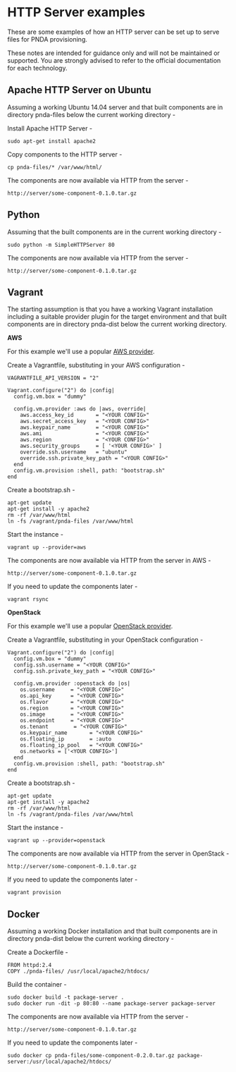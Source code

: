 # HTTP Server examples

These are some examples of how an HTTP server can be set up to serve files for PNDA provisioning.

These notes are intended for guidance only and will not be maintained or supported. You are strongly advised to refer to the official documentation for each technology.

## Apache HTTP Server on Ubuntu

Assuming a working Ubuntu 14.04 server and that built components are in directory pnda-files below the current working directory -

Install Apache HTTP Server -

	sudo apt-get install apache2

Copy components to the HTTP server -

	cp pnda-files/* /var/www/html/

The components are now available via HTTP from the server -

	http://server/some-component-0.1.0.tar.gz

## Python

Assuming that the built components are in the current working directory -

	sudo python -m SimpleHTTPServer 80

The components are now available via HTTP from the server -

	http://server/some-component-0.1.0.tar.gz

## Vagrant

The starting assumption is that you have a working Vagrant installation including a suitable provider plugin for the target environment and that built components are in directory pnda-dist below the current working directory.

**AWS**

For this example we'll use a popular [AWS provider](https://github.com/mitchellh/vagrant-aws).

Create a Vagrantfile, substituting in your AWS configuration -

	VAGRANTFILE_API_VERSION = "2"
	
	Vagrant.configure("2") do |config|
	  config.vm.box = "dummy"
	
	  config.vm.provider :aws do |aws, override|
	    aws.access_key_id 		= "<YOUR CONFIG>"
	    aws.secret_access_key 	= "<YOUR CONFIG>"
	    aws.keypair_name		= "<YOUR CONFIG>"
	    aws.ami 				= "<YOUR CONFIG>"
	    aws.region 				= "<YOUR CONFIG>"
	    aws.security_groups 	= [ '<YOUR CONFIG>' ]
	    override.ssh.username 	= "ubuntu"
	    override.ssh.private_key_path = "<YOUR CONFIG>"
	  end
	  config.vm.provision :shell, path: "bootstrap.sh"
	end

Create a bootstrap.sh -

	apt-get update
	apt-get install -y apache2
	rm -rf /var/www/html
	ln -fs /vagrant/pnda-files /var/www/html

Start the instance -

	vagrant up --provider=aws

The components are now available via HTTP from the server in AWS -

	http://server/some-component-0.1.0.tar.gz

If you need to update the components later -

	vagrant rsync

**OpenStack**

For this example we'll use a popular [OpenStack provider](https://github.com/cloudbau/vagrant-openstack-plugin).

Create a Vagrantfile, substituting in your OpenStack configuration -

	Vagrant.configure("2") do |config|
	  config.vm.box = "dummy"
	  config.ssh.username = "<YOUR CONFIG>"
	  config.ssh.private_key_path = "<YOUR CONFIG>"
	
	  config.vm.provider :openstack do |os|
	    os.username     = "<YOUR CONFIG>"          
	    os.api_key      = "<YOUR CONFIG>"           
	    os.flavor       = "<YOUR CONFIG>"          
	    os.region       = "<YOUR CONFIG>"
	    os.image        = "<YOUR CONFIG>"               
	    os.endpoint     = "<YOUR CONFIG>"
	    os.tenant        = "<YOUR CONFIG>"
	    os.keypair_name       = "<YOUR CONFIG>"
	    os.floating_ip        = :auto
	    os.floating_ip_pool   = "<YOUR CONFIG>"
	    os.networks = ['<YOUR CONFIG>']
	  end
	  config.vm.provision :shell, path: "bootstrap.sh"
	end

Create a bootstrap.sh -

	apt-get update
	apt-get install -y apache2
	rm -rf /var/www/html
	ln -fs /vagrant/pnda-files /var/www/html

Start the instance -

	vagrant up --provider=openstack

The components are now available via HTTP from the server in OpenStack -

	http://server/some-component-0.1.0.tar.gz

If you need to update the components later -

	vagrant provision

## Docker

Assuming a working Docker installation and that built components are in directory pnda-dist below the current working directory -

Create a Dockerfile -

	FROM httpd:2.4
	COPY ./pnda-files/ /usr/local/apache2/htdocs/

Build the container -

	sudo docker build -t package-server .
	sudo docker run -dit -p 80:80 --name package-server package-server

The components are now available via HTTP from the server -

	http://server/some-component-0.1.0.tar.gz

If you need to update the components later -

	sudo docker cp pnda-files/some-component-0.2.0.tar.gz package-server:/usr/local/apache2/htdocs/


